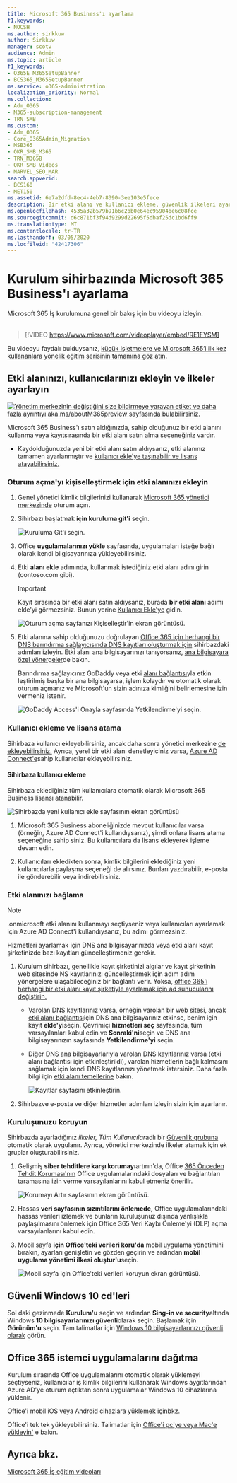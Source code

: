 ```yaml
---
title: Microsoft 365 Business'ı ayarlama
f1.keywords:
- NOCSH
ms.author: sirkkuw
author: Sirkkuw
manager: scotv
audience: Admin
ms.topic: article
f1_keywords:
- O365E_M365SetupBanner
- BCS365_M365SetupBanner
ms.service: o365-administration
localization_priority: Normal
ms.collection:
- Adm_O365
- M365-subscription-management
- TRN_SMB
ms.custom:
- Adm_O365
- Core_O365Admin_Migration
- MSB365
- OKR_SMB_M365
- TRN_M365B
- OKR_SMB_Videos
- MARVEL_SEO_MAR
search.appverid:
- BCS160
- MET150
ms.assetid: 6e7a2dfd-8ec4-4eb7-8390-3ee103e5fece
description: Bir etki alanı ve kullanıcı ekleme, güvenlik ilkeleri ayarlama ve daha fazlası dahil olmak üzere Microsoft 365 Business için kurulum adımlarını keşfedin.
ms.openlocfilehash: 4535a32b579b91b6c2bb0e64ec95904be6c08fce
ms.sourcegitcommit: d6c871bf3f94d9299d22695f5dbaf25dc1bd6ff9
ms.translationtype: MT
ms.contentlocale: tr-TR
ms.lasthandoff: 03/05/2020
ms.locfileid: "42417306"
---
```

# <a name="set-up-microsoft-365-business-in-the-setup-wizard"></a>Kurulum sihirbazında Microsoft 365 Business'ı ayarlama

Microsoft 365 İş kurulumuna genel bir bakış için bu videoyu izleyin.<br><br>

> [!VIDEO https://www.microsoft.com/videoplayer/embed/RE1FYSM] 

Bu videoyu faydalı bulduysanız, [küçük işletmelere ve Microsoft 365’i ilk kez kullananlara yönelik eğitim serisinin tamamına göz atın](https://support.office.com/article/6ab4bbcd-79cf-4000-a0bd-d42ce4d12816).  

## <a name="add-your-domain-users-and-set-up-policies"></a>Etki alanınızı, kullanıcılarınızı ekleyin ve ilkeler ayarlayın

[![Yönetim merkezinin değiştiğini size bildirmeye yarayan etiket ve daha fazla ayrıntıyı aka.ms/aboutM365preview sayfasında bulabilirsiniz.](../media/m365admincenterchanging.png)](https://docs.microsoft.com/office365/admin/microsoft-365-admin-center-preview)

Microsoft 365 Business'ı satın aldığınızda, sahip olduğunuz bir etki alanını kullanma veya [kayıt](sign-up.md)sırasında bir etki alanı satın alma seçeneğiniz vardır.

- Kaydolduğunuzda yeni bir etki alanı satın aldıysanız, etki alanınız tamamen ayarlanmıştır ve [kullanıcı ekle'ye taşınabilir ve lisans atayabilirsiniz.](#add-users-and-assign-licenses)

### <a name="add-your-domain-to-personalize-sign-in"></a>Oturum açma'yı kişiselleştirmek için etki alanınızı ekleyin

1. Genel yönetici kimlik bilgilerinizi kullanarak [Microsoft 365 yönetici merkezinde](https://admin.microsoft.com) oturum açın. 

2. Sihirbazı başlatmak **için kuruluma git'i** seçin.

    ![Kuruluma Git'i seçin.](../media/gotosetupinadmincenter.png)

3. Office **uygulamalarınızı yükle** sayfasında, uygulamaları isteğe bağlı olarak kendi bilgisayarınıza yükleyebilirsiniz.
    
4. Etki **alanı ekle** adımında, kullanmak istediğiniz etki alanı adını girin (contoso.com gibi).

    > [!IMPORTANT]
    > Kayıt sırasında bir etki alanı satın aldıysanız, burada **bir etki alanı** adımı ekle'yi görmezsiniz. Bunun yerine [Kullanıcı Ekle'ye](#add-users-and-assign-licenses) gidin.

    ![Oturum açma sayfanızı Kişiselleştir'in ekran görüntüsü.](../media/adddomain.png)

    
4. Etki alanına sahip olduğunuzu doğrulayan [Office 365 için herhangi bir DNS barındırma sağlayıcısında DNS kayıtları oluşturmak için](https://docs.microsoft.com/office365/admin/get-help-with-domains/create-dns-records-at-any-dns-hosting-provider) sihirbazdaki adımları izleyin. Etki alanı ana bilgisayarınızı tanıyorsanız, [ana bilgisayara özel yönergeler](https://docs.microsoft.com/office365/admin/get-help-with-domains/set-up-your-domain-host-specific-instructions)de bakın.

    Barındırma sağlayıcınız GoDaddy veya etki [alanı bağlantısı](https://docs.microsoft.com/office365/admin/get-help-with-domains/domain-connect)yla etkin leştirilmiş başka bir ana bilgisayarsa, işlem kolaydır ve otomatik olarak oturum açmanız ve Microsoft'un sizin adınıza kimliğini belirlemesine izin vermeniz istenir.

    ![GoDaddy Access'i Onayla sayfasında Yetkilendirme'yi seçin.](../media/godaddyauth.png)

### <a name="add-users-and-assign-licenses"></a>Kullanıcı ekleme ve lisans atama

Sihirbaza kullanıcı ekleyebilirsiniz, ancak daha sonra yönetici merkezine [de ekleyebilirsiniz.](add-users-m365b.md) Ayrıca, yerel bir etki alanı denetleyiciniz varsa, [Azure AD Connect'e](https://docs.microsoft.com/azure/active-directory/hybrid/how-to-connect-install-express)sahip kullanıcılar ekleyebilirsiniz.

#### <a name="add-users-in-the-wizard"></a>Sihirbaza kullanıcı ekleme

Sihirbaza eklediğiniz tüm kullanıcılara otomatik olarak Microsoft 365 Business lisansı atanabilir.

![Sihirbazda yeni kullanıcı ekle sayfasının ekran görüntüsü](../media/addnewuserspage.png)

1. Microsoft 365 Business aboneliğinizde mevcut kullanıcılar varsa (örneğin, Azure AD Connect'i kullandıysanız), şimdi onlara lisans atama seçeneğine sahip siniz. Bu kullanıcılara da lisans ekleyerek işleme devam edin.

2. Kullanıcıları ekledikten sonra, kimlik bilgilerini eklediğiniz yeni kullanıcılarla paylaşma seçeneği de alırsınız. Bunları yazdırabilir, e-posta ile gönderebilir veya indirebilirsiniz.

### <a name="connect-your-domain"></a>Etki alanınızı bağlama

> [!NOTE]
> .onmicrosoft etki alanını kullanmayı seçtiyseniz veya kullanıcıları ayarlamak için Azure AD Connect'i kullandıysanız, bu adımı görmezsiniz.
  
Hizmetleri ayarlamak için DNS ana bilgisayarınızda veya etki alanı kayıt şirketinizde bazı kayıtları güncelleştirmeniz gerekir.
  
1. Kurulum sihirbazı, genellikle kayıt şirketinizi algılar ve kayıt şirketinin web sitesinde NS kayıtlarınızı güncelleştirmek için adım adım yönergelere ulaşabileceğiniz bir bağlantı verir. Yoksa, [office 365'i herhangi bir etki alanı kayıt şirketiyle ayarlamak için ad sunucularını değiştirin.](https://support.office.com/article/a8b487a9-2a45-4581-9dc4-5d28a47010a2) 

    - Varolan DNS kayıtlarınız varsa, örneğin varolan bir web sitesi, ancak [etki alanı bağlantısı](https://docs.microsoft.com/office365/admin/get-help-with-domains/domain-connect)için DNS ana bilgisayarınız etkinse, benim için kayıt **ekle'yi**seçin. Çevrimiçi **hizmetleri seç** sayfasında, tüm varsayılanları kabul edin ve **Sonraki'ni**seçin ve DNS ana bilgisayarınızın sayfasında **Yetkilendirme'yi** seçin.
    - Diğer DNS ana bilgisayarlarıyla varolan DNS kayıtlarınız varsa (etki alanı bağlantısı için etkinleştirildi), varolan hizmetlerin bağlı kalmasını sağlamak için kendi DNS kayıtlarınızı yönetmek istersiniz. Daha fazla bilgi için [etki alanı temellerine](https://docs.microsoft.com/office365/admin/get-help-with-domains/dns-basics) bakın.

        ![Kayıtlar sayfasını etkinleştirin.](../media/activaterecords.png)

2. Sihirbazve e-posta ve diğer hizmetler adımları izleyin sizin için ayarlanır.

### <a name="protect-your-organization"></a>Kuruluşunuzu koruyun 

Sihirbazda ayarladığınız *ilkeler, Tüm Kullanıcılar*adlı bir [Güvenlik grubuna](https://docs.microsoft.com/office365/admin/create-groups/compare-groups#security-groups) otomatik olarak uygulanır. Ayrıca, yönetici merkezinde ilkeler atamak için ek gruplar oluşturabilirsiniz.

1. Gelişmiş **siber tehditlere karşı korumayı**artırın'da, Office [365 Önceden Tehdit Koruması'nın](https://docs.microsoft.com/microsoft-365/security/office-365-security/office-365-atp) Office uygulamalarındaki dosyaları ve bağlantıları taramasına izin verme varsayılanlarını kabul etmeniz önerilir.

    ![Korumayı Artır sayfasının ekran görüntüsü.](../media/increasetreatprotection.png)


2. Hassas **veri sayfasının sızıntılarını önlemede,** Office uygulamalarındaki hassas verileri izlemek ve bunların kuruluşunuz dışında yanlışlıkla paylaşılmasını önlemek için Office 365 Veri Kaybı Önleme'yi (DLP) açma varsayılanlarını kabul edin.

3. Mobil sayfa **için Office'teki verileri koru'da** mobil uygulama yönetimini bırakın, ayarları genişletin ve gözden geçirin ve ardından **mobil uygulama yönetimi ilkesi oluştur'u**seçin.

    ![Mobil sayfa için Office'teki verileri koruyun ekran görüntüsü.](../media/protectdatainmobile.png)


## <a name="secure-windows-10-pcs"></a>Güvenli Windows 10 cd'leri

Sol daki gezinmede **Kurulum'u** seçin ve ardından **Sing-in ve security**altında Windows **10 bilgisayarlarınızı güvenli**olarak seçin. Başlamak için **Görünüm'u** seçin. Tam talimatlar için [Windows 10 bilgisayarlarınızı güvenli olarak](secure-win-10-pcs.md) görün.

## <a name="deploy-office-365-client-apps"></a>Office 365 istemci uygulamalarını dağıtma

Kurulum sırasında Office uygulamalarını otomatik olarak yüklemeyi seçtiyseniz, kullanıcılar iş kimlik bilgilerini kullanarak Windows aygıtlarından Azure AD'ye oturum açtıktan sonra uygulamalar Windows 10 cihazlarına yüklenir.

Office'i mobil iOS veya Android cihazlara yüklemek [için](set-up-mobile-devices.md)bkz.

Office'i tek tek yükleyebilirsiniz. Talimatlar için [Office'i pc'ye veya Mac'e yükleyin'](https://support.office.com/article/4414eaaf-0478-48be-9c42-23adc4716658) e bakın.

## <a name="see-also"></a>Ayrıca bkz.

[Microsoft 365 İş eğitim videoları](https://support.office.com/article/6ab4bbcd-79cf-4000-a0bd-d42ce4d12816)

